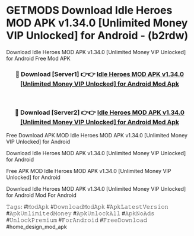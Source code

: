 # GETMODS Download Idle Heroes MOD APK v1.34.0 [Unlimited Money VIP Unlocked] for Android - (b2rdw)
Download Idle Heroes MOD APK v1.34.0 [Unlimited Money VIP Unlocked] for Android Free Mod APK

<div align="center">
<h3>🔴 Download [Server1] 👉👉 <a href="https://apk-comot.site?title=Idle_Heroes_MOD_APK_v1.34.0_[Unlimited_Money_VIP_Unlocked]_for_Android">Idle Heroes MOD APK v1.34.0 [Unlimited Money VIP Unlocked] for Android Mod Apk</a></h3><br>

<h3>🔴 Download [Server2] 👉👉 <a href="https://apk-comot.site?title=Idle_Heroes_MOD_APK_v1.34.0_[Unlimited_Money_VIP_Unlocked]_for_Android">Idle Heroes MOD APK v1.34.0 [Unlimited Money VIP Unlocked] for Android Mod Apk</a></h3>
</div>


Free Download APK MOD Idle Heroes MOD APK v1.34.0 [Unlimited Money VIP Unlocked] for Android

Download Idle Heroes MOD APK v1.34.0 [Unlimited Money VIP Unlocked] for Android 

Free APK MOD Idle Heroes MOD APK v1.34.0 [Unlimited Money VIP Unlocked] for Android 

Download Idle Heroes MOD APK v1.34.0 [Unlimited Money VIP Unlocked] for Android Mod For Android

𝚃𝚊𝚐𝚜: #𝙼𝚘𝚍𝙰𝚙𝚔 #𝙳𝚘𝚠𝚗𝚕𝚘𝚊𝚍𝙼𝚘𝚍𝙰𝚙𝚔 #𝙰𝚙𝚔𝙻𝚊𝚝𝚎𝚜𝚝𝚅𝚎𝚛𝚜𝚒𝚘𝚗 #𝙰𝚙𝚔𝚄𝚗𝚕𝚒𝚖𝚒𝚝𝚎𝚍𝙼𝚘𝚗𝚎𝚢 #𝙰𝚙𝚔𝚄𝚗𝚕𝚘𝚌𝚔𝙰𝚕𝚕 #𝙰𝚙𝚔𝙽𝚘𝙰𝚍𝚜 #𝚄𝚗𝚕𝚘𝚌𝚔𝙿𝚛𝚎𝚖𝚒𝚞𝚖 #𝙵𝚘𝚛𝙰𝚗𝚍𝚛𝚘𝚒𝚍 #𝙵𝚛𝚎𝚎𝙳𝚘𝚠𝚗𝚕𝚘𝚊𝚍 #home_design_mod_apk